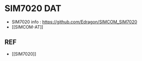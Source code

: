 
# SIM7020 DAT


- SIM7020 info : https://github.com/Edragon/SIMCOM_SIM7020
- [[SIMCOM-AT]]


## REF

- [[SIM7020]]